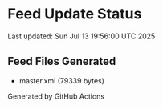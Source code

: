 # Feed Update Status
Last updated: Sun Jul 13 19:56:00 UTC 2025

## Feed Files Generated
- master.xml (79339 bytes)

Generated by GitHub Actions

